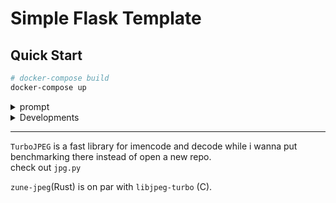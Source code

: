 # Simple Flask Template

## Quick Start
```bash
# docker-compose build
docker-compose up
```

<details>
<summary>prompt</summary>

i am writing a rust axum api server
i want to implement 2 endpoint
1. healthcheck
>  get method , will return the json below
```python
@app.get("/healthcheck/")
async def check_health():
    return {"Status": 1}
```
2. test
> post method, will recieve a JPG file , and use `zune-jpeg` library  to decode image and return the shape in json format
```python
@app.post("/test/")
async def inference(req: Request):
    data = await req.body()
    img = jpeg.decode(data)
    # print(sys.getsizeof(data))
    # print(sys.getsizeof(img))
    # print(img.shape)
    return JSONResponse(content=json.dumps({"shape": img.shape}))
```

</details>




<details>
<summary>Developments</summary>

## Build
```bash
cd <dir: fastapi_dir / flask_dir >
```
## Flask API
```
docker build -f dockerfile_flask -t flask .
docker run --name=flask \
           --rm \
           -it \
           -p 2809:8080 \
           --ip="flask" \
           -v ${PWD}:/py \
           -w /py \
           flask
```

## FastAPI
```
docker build -f dockerfile_fastapi -t fastapi .
docker run --name=fastapi \
           --rm \
           -it \
           -p 2810:8080 \
           --ip="fastapi" \
           -v ${PWD}:/py \
           -w /py \
           fastapi
```

## Robyn
```
docker build -f dockerfile_fastapi -t fastapi .
docker run --name=fastapi \
           --rm \
           -it \
           -p 2810:8080 \
           --ip="fastapi" \
           -v ${PWD}:/py \
           -w /py \
           fastapi
```


## client
```
docker build -f dockerfile_client -t client .
docker run --rm -it --name client -v $PWD:/py -w /py client bash
python3 api_test.py
```

</details>


---
`TurboJPEG` is a fast library for imencode and decode while i wanna put benchmarking there instead of open a new repo.<br/>
check out `jpg.py`

`zune-jpeg`(Rust) is on par with `libjpeg-turbo` (C).
